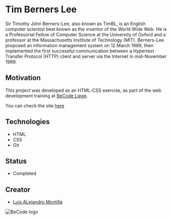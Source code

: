 # Tim Berners Lee

Sir Timothy John Berners-Lee, also known as TimBL, is an English computer scientist best known as the inventor of the World Wide Web. He is a Professorial Fellow of Computer Science at the University of Oxford and a professor at the Massachusetts Institute of Technology (MIT). Berners-Lee proposed an information management system on 12 March 1989, then implemented the first successful communication between a Hypertext Transfer Protocol (HTTP) client and server via the Internet in mid-November 1989.

## Motivation

This project was developed as an HTML-CSS exercise, as part of the web development training at [BeCode Liege](https://github.com/becodeorg).

You can check the site [here](https://alejove.github.io/tim-berners-lee/)

## Technologies
- HTML
- CSS
- Git

## Status
- Completed

## Creator

- [Luis ALejandro Montilla](https://github.com/AlejoVE)



![BeCode logo](https://avatars3.githubusercontent.com/u/26875751?s=200&v=4 "BeCode")